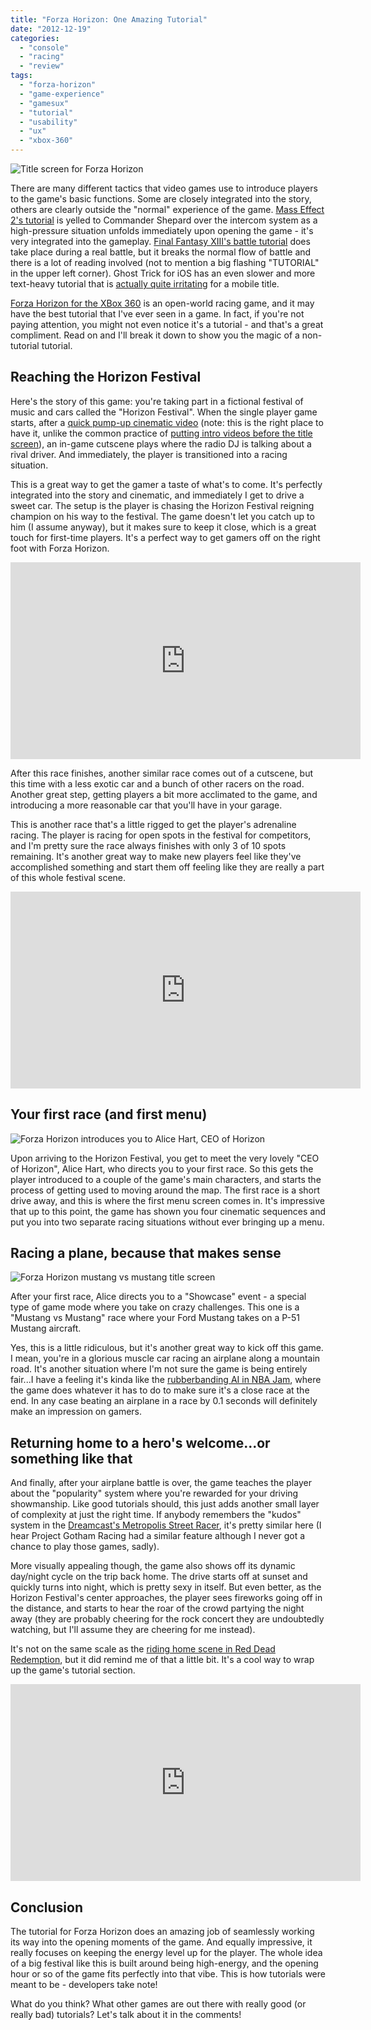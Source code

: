 ```yaml
---
title: "Forza Horizon: One Amazing Tutorial"
date: "2012-12-19"
categories: 
  - "console"
  - "racing"
  - "review"
tags: 
  - "forza-horizon"
  - "game-experience"
  - "gamesux"
  - "tutorial"
  - "usability"
  - "ux"
  - "xbox-360"
---
```


![Title screen for Forza Horizon](images/title-2.jpg "Forza Horizon title")

There are many different tactics that video games use to introduce players to the game's basic functions. Some are closely integrated into the story, others are clearly outside the "normal" experience of the game. [Mass Effect 2's tutorial](http://youtu.be/PEwEjl4Khkk?t=14m48s) is yelled to Commander Shepard over the intercom system as a high-pressure situation unfolds immediately upon opening the game - it's very integrated into the gameplay. [Final Fantasy XIII's battle tutorial](http://www.youtube.com/watch?v=6id6s2_YAZU) does take place during a real battle, but it breaks the normal flow of battle and there is a lot of reading involved (not to mention a big flashing "TUTORIAL" in the upper left corner). Ghost Trick for iOS has an even slower and more text-heavy tutorial that is [actually quite irritating](http://www.thatgamesux.com/mobile-games-tutorials-should-fit-mobile-attention-spans/ "Mobile Games: Tutorials Should Fit Mobile Attention Spans") for a mobile title.

[Forza Horizon for the XBox 360](http://en.wikipedia.org/wiki/Forza_Horizon) is an open-world racing game, and it may have the best tutorial that I've ever seen in a game. In fact, if you're not paying attention, you might not even notice it's a tutorial - and that's a great compliment. Read on and I'll break it down to show you the magic of a non-tutorial tutorial.

## Reaching the Horizon Festival

Here's the story of this game: you're taking part in a fictional festival of music and cars called the "Horizon Festival". When the single player game starts, after a [quick pump-up cinematic video](http://www.youtube.com/watch?v=XjFnjKchY6s) (note: this is the right place to have it, unlike the common practice of [putting intro videos before the title screen](http://www.thatgamesux.com/video-game-intro-videos-must-die-especially-on-mobile-platforms/ "Video Game Intro Videos Must Die (Especially on Mobile Platforms)")), an in-game cutscene plays where the radio DJ is talking about a rival driver. And immediately, the player is transitioned into a racing situation.

This is a great way to get the gamer a taste of what's to come. It's perfectly integrated into the story and cinematic, and immediately I get to drive a sweet car. The setup is the player is chasing the Horizon Festival reigning champion on his way to the festival. The game doesn't let you catch up to him (I assume anyway), but it makes sure to keep it close, which is a great touch for first-time players. It's a perfect way to get gamers off on the right foot with Forza Horizon.

<iframe width="560" height="315" src="https://www.youtube.com/embed/QjtPT2vmwVw?si=kPhga9qVV0TPEtX2" title="YouTube video player" frameborder="0" allow="accelerometer; autoplay; clipboard-write; encrypted-media; gyroscope; picture-in-picture; web-share" allowfullscreen></iframe>

After this race finishes, another similar race comes out of a cutscene, but this time with a less exotic car and a bunch of other racers on the road. Another great step, getting players a bit more acclimated to the game, and introducing a more reasonable car that you'll have in your garage.

This is another race that's a little rigged to get the player's adrenaline racing. The player is racing for open spots in the festival for competitors, and I'm pretty sure the race always finishes with only 3 of 10 spots remaining. It's another great way to make new players feel like they've accomplished something and start them off feeling like they are really a part of this whole festival scene.

<iframe width="560" height="315" src="https://www.youtube.com/embed/c2FDzCPpcVI?si=wWmOEVWYhpLYgo98" title="YouTube video player" frameborder="0" allow="accelerometer; autoplay; clipboard-write; encrypted-media; gyroscope; picture-in-picture; web-share" allowfullscreen></iframe>

## Your first race (and first menu)

![Forza Horizon introduces you to Alice Hart, CEO of Horizon](images/alice-hi.jpg "alice hart - hi")

Upon arriving to the Horizon Festival, you get to meet the very lovely "CEO of Horizon", Alice Hart, who directs you to your first race. So this gets the player introduced to a couple of the game's main characters, and starts the process of getting used to moving around the map. The first race is a short drive away, and this is where the first menu screen comes in. It's impressive that up to this point, the game has shown you four cinematic sequences and put you into two separate racing situations without ever bringing up a menu.

## Racing a plane, because that makes sense

![Forza Horizon mustang vs mustang title screen](images/mustang-vs-mustang.jpg "mustang vs mustang")

After your first race, Alice directs you to a "Showcase" event - a special type of game mode where you take on crazy challenges. This one is a "Mustang vs Mustang" race where your Ford Mustang takes on a P-51 Mustang aircraft.

Yes, this is a little ridiculous, but it's another great way to kick off this game. I mean, you're in a glorious muscle car racing an airplane along a mountain road. It's another situation where I'm not sure the game is being entirely fair...I have a feeling it's kinda like the [rubberbanding AI in NBA Jam](http://www.giantbomb.com/rubber-band-ai/92-35/), where the game does whatever it has to do to make sure it's a close race at the end. In any case beating an airplane in a race by 0.1 seconds will definitely make an impression on gamers.

## Returning home to a hero's welcome...or something like that

And finally, after your airplane battle is over, the game teaches the player about the "popularity" system where you're rewarded for your driving showmanship. Like good tutorials should, this just adds another small layer of complexity at just the right time. If anybody remembers the "kudos" system in the [Dreamcast's Metropolis Street Racer](http://en.wikipedia.org/wiki/Metropolis_Street_Racer#Kudos), it's pretty similar here (I hear Project Gotham Racing had a similar feature although I never got a chance to play those games, sadly).

More visually appealing though, the game also shows off its dynamic day/night cycle on the trip back home. The drive starts off at sunset and quickly turns into night, which is pretty sexy in itself. But even better, as the Horizon Festival's center approaches, the player sees fireworks going off in the distance, and starts to hear the roar of the crowd partying the night away (they are probably cheering for the rock concert they are undoubtedly watching, but I'll assume they are cheering for me instead).

It's not on the same scale as the [riding home scene in Red Dead Redemption](http://www.youtube.com/watch?v=T8BFV5AJ2IQ), but it did remind me of that a little bit. It's a cool way to wrap up the game's tutorial section.

<iframe width="560" height="315" src="https://www.youtube.com/embed/OQrQBn8nhU4?si=HfW-eNkZIZ6ZghVz" title="YouTube video player" frameborder="0" allow="accelerometer; autoplay; clipboard-write; encrypted-media; gyroscope; picture-in-picture; web-share" allowfullscreen></iframe>

## Conclusion

The tutorial for Forza Horizon does an amazing job of seamlessly working its way into the opening moments of the game. And equally impressive, it really focuses on keeping the energy level up for the player. The whole idea of a big festival like this is built around being high-energy, and the opening hour or so of the game fits perfectly into that vibe. This is how tutorials were meant to be - developers take note!

What do you think? What other games are out there with really good (or really bad) tutorials? Let's talk about it in the comments!
